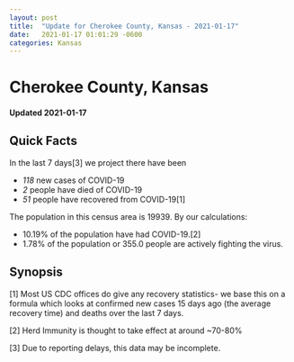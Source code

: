 ```yaml
---
layout: post
title:  "Update for Cherokee County, Kansas - 2021-01-17"
date:   2021-01-17 01:01:29 -0600
categories: Kansas
---
```


# Cherokee County, Kansas
#### Updated 2021-01-17

## Quick Facts

In the last 7 days[3] we project there have been
- *118* new cases of COVID-19
- *2* people have died of COVID-19
- *51* people have recovered from COVID-19[1]

The population in this census area is 19939. By our calculations:
- 10.19% of the population have had COVID-19.[2]
- 1.78% of the population or 355.0 people are actively fighting the virus.

## Synopsis




[1] Most US CDC offices do give any recovery statistics- we base this on a formula which looks at confirmed new cases
15 days ago (the average recovery time) and deaths over the last 7 days.

[2] Herd Immunity is thought to take effect at around ~70-80%

[3] Due to reporting delays, this data may be incomplete.
 
    
